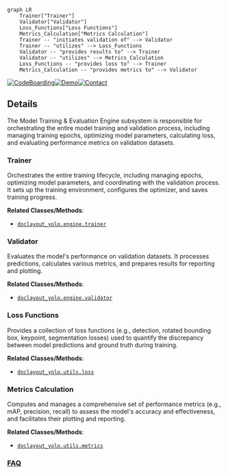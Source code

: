 ```mermaid
graph LR
    Trainer["Trainer"]
    Validator["Validator"]
    Loss_Functions["Loss Functions"]
    Metrics_Calculation["Metrics Calculation"]
    Trainer -- "initiates validation of" --> Validator
    Trainer -- "utilizes" --> Loss_Functions
    Validator -- "provides results to" --> Trainer
    Validator -- "utilizes" --> Metrics_Calculation
    Loss_Functions -- "provides loss to" --> Trainer
    Metrics_Calculation -- "provides metrics to" --> Validator
```

[![CodeBoarding](https://img.shields.io/badge/Generated%20by-CodeBoarding-9cf?style=flat-square)](https://github.com/CodeBoarding/GeneratedOnBoardings)[![Demo](https://img.shields.io/badge/Try%20our-Demo-blue?style=flat-square)](https://www.codeboarding.org/demo)[![Contact](https://img.shields.io/badge/Contact%20us%20-%20contact@codeboarding.org-lightgrey?style=flat-square)](mailto:contact@codeboarding.org)

## Details

The Model Training & Evaluation Engine subsystem is responsible for orchestrating the entire model training and validation process, including managing training epochs, optimizing model parameters, calculating loss, and evaluating performance metrics on validation datasets.

### Trainer
Orchestrates the entire training lifecycle, including managing epochs, optimizing model parameters, and coordinating with the validation process. It sets up the training environment, configures the optimizer, and saves training progress.


**Related Classes/Methods**:

- <a href="https://github.com/opendatalab/DocLayout-YOLO/blob/main/doclayout_yolo/engine/trainer.py" target="_blank" rel="noopener noreferrer">`doclayout_yolo.engine.trainer`</a>


### Validator
Evaluates the model's performance on validation datasets. It processes predictions, calculates various metrics, and prepares results for reporting and plotting.


**Related Classes/Methods**:

- <a href="https://github.com/opendatalab/DocLayout-YOLO/blob/main/doclayout_yolo/engine/validator.py" target="_blank" rel="noopener noreferrer">`doclayout_yolo.engine.validator`</a>


### Loss Functions
Provides a collection of loss functions (e.g., detection, rotated bounding box, keypoint, segmentation losses) used to quantify the discrepancy between model predictions and ground truth during training.


**Related Classes/Methods**:

- <a href="https://github.com/opendatalab/DocLayout-YOLO/blob/main/doclayout_yolo/utils/loss.py" target="_blank" rel="noopener noreferrer">`doclayout_yolo.utils.loss`</a>


### Metrics Calculation
Computes and manages a comprehensive set of performance metrics (e.g., mAP, precision, recall) to assess the model's accuracy and effectiveness, and facilitates their plotting and reporting.


**Related Classes/Methods**:

- <a href="https://github.com/opendatalab/DocLayout-YOLO/blob/main/doclayout_yolo/utils/metrics.py" target="_blank" rel="noopener noreferrer">`doclayout_yolo.utils.metrics`</a>




### [FAQ](https://github.com/CodeBoarding/GeneratedOnBoardings/tree/main?tab=readme-ov-file#faq)